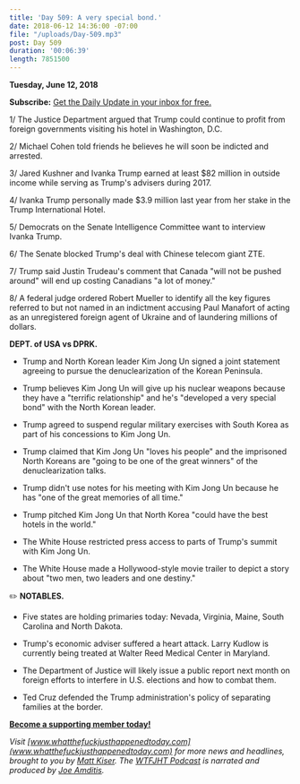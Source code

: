 ```yaml
---
title: 'Day 509: A very special bond.'
date: 2018-06-12 14:36:00 -07:00
file: "/uploads/Day-509.mp3"
post: Day 509
duration: '00:06:39'
length: 7851500
---
```


**Tuesday, June 12, 2018**

**Subscribe:** [Get the Daily Update in your inbox for free.](https://whatthefuckjusthappenedtoday.com/subscribe/)

1/ The Justice Department argued that Trump could continue to profit from foreign governments visiting his hotel in Washington, D.C.

2/ Michael Cohen told friends he believes he will soon be indicted and arrested.

3/ Jared Kushner and Ivanka Trump earned at least $82 million in outside income while serving as Trump's advisers during 2017.

4/ Ivanka Trump personally made $3.9 million last year from her stake in the Trump International Hotel.

5/ Democrats on the Senate Intelligence Committee want to interview Ivanka Trump.

6/ The Senate blocked Trump's deal with Chinese telecom giant ZTE.

7/ Trump said Justin Trudeau's comment that Canada "will not be pushed around" will end up costing Canadians "a lot of money."

8/ A federal judge ordered Robert Mueller to identify all the key figures referred to but not named in an indictment accusing Paul Manafort of acting as an unregistered foreign agent of Ukraine and of laundering millions of dollars.

**DEPT. of USA vs DPRK.**

* Trump and North Korean leader Kim Jong Un signed a joint statement agreeing to pursue the denuclearization of the Korean Peninsula.

* Trump believes Kim Jong Un will give up his nuclear weapons because they have a "terrific relationship" and he's "developed a very special bond" with the North Korean leader.

* Trump agreed to suspend regular military exercises with South Korea as part of his concessions to Kim Jong Un.

* Trump claimed that Kim Jong Un "loves his people" and the imprisoned North Koreans are "going to be one of the great winners" of the denuclearization talks.

* Trump didn't use notes for his meeting with Kim Jong Un because he has "one of the great memories of all time."

* Trump pitched Kim Jong Un that North Korea "could have the best hotels in the world."

* The White House restricted press access to parts of Trump's summit with Kim Jong Un.

* The White House made a Hollywood-style movie trailer to depict a story about "two men, two leaders and one destiny."

✏️ **NOTABLES.**

* Five states are holding primaries today: Nevada, Virginia, Maine, South Carolina and North Dakota.

* Trump's economic adviser suffered a heart attack. Larry Kudlow is currently being treated at Walter Reed Medical Center in Maryland.

* The Department of Justice will likely issue a public report next month on foreign efforts to interfere in U.S. elections and how to combat them.

* Ted Cruz defended the Trump administration's policy of separating families at the border.

**[Become a supporting member today!](https://whatthefuckjusthappenedtoday.com/membership/?utm_source=2017\+Donors&utm_campaign=8dccd905d9-&utm_medium=email&utm_term=0_3bd36f654c-8dccd905d9-169730397)**

*Visit [www.whatthefuckjusthappenedtoday.com](www.whatthefuckjusthappenedtoday.com) for more news and headlines, brought to you by [Matt Kiser](https://twitter.com/Matt_Kiser). The [WTFJHT Podcast](https://whatthefuckjusthappenedtoday.com/podcasts/) is narrated and produced by [Joe Amditis](https://twitter.com/jsamditis).*
